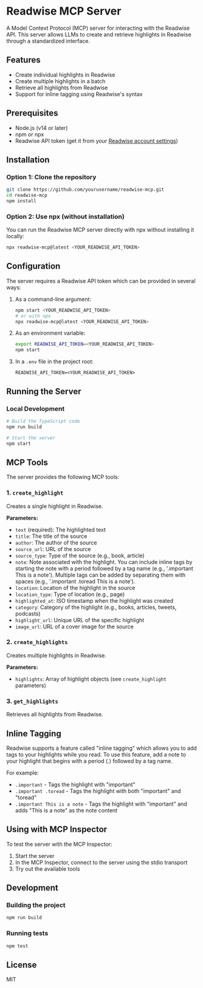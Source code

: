 # Readwise MCP Server

A Model Context Protocol (MCP) server for interacting with the Readwise API. This server allows LLMs to create and retrieve highlights in Readwise through a standardized interface.

## Features

- Create individual highlights in Readwise
- Create multiple highlights in a batch
- Retrieve all highlights from Readwise
- Support for inline tagging using Readwise's syntax

## Prerequisites

- Node.js (v14 or later)
- npm or npx
- Readwise API token (get it from your [Readwise account settings](https://readwise.io/access_token))

## Installation

### Option 1: Clone the repository

```bash
git clone https://github.com/yourusername/readwise-mcp.git
cd readwise-mcp
npm install
```

### Option 2: Use npx (without installation)

You can run the Readwise MCP server directly with npx without installing it locally:

```bash
npx readwise-mcp@latest <YOUR_READWISE_API_TOKEN>
```

## Configuration

The server requires a Readwise API token which can be provided in several ways:

1. As a command-line argument:
   ```bash
   npm start <YOUR_READWISE_API_TOKEN>
   # or with npx
   npx readwise-mcp@latest <YOUR_READWISE_API_TOKEN>
   ```

2. As an environment variable:
   ```bash
   export READWISE_API_TOKEN=<YOUR_READWISE_API_TOKEN>
   npm start
   ```

3. In a `.env` file in the project root:
   ```
   READWISE_API_TOKEN=<YOUR_READWISE_API_TOKEN>
   ```

## Running the Server

### Local Development

```bash
# Build the TypeScript code
npm run build

# Start the server
npm start
```



## MCP Tools

The server provides the following MCP tools:

### 1. `create_highlight`

Creates a single highlight in Readwise.

**Parameters:**
- `text` (required): The highlighted text
- `title`: The title of the source
- `author`: The author of the source
- `source_url`: URL of the source
- `source_type`: Type of the source (e.g., book, article)
- `note`: Note associated with the highlight. You can include inline tags by starting the note with a period followed by a tag name (e.g., '.important This is a note'). Multiple tags can be added by separating them with spaces (e.g., '.important .toread This is a note').
- `location`: Location of the highlight in the source
- `location_type`: Type of location (e.g., page)
- `highlighted_at`: ISO timestamp when the highlight was created
- `category`: Category of the highlight (e.g., books, articles, tweets, podcasts)
- `highlight_url`: Unique URL of the specific highlight
- `image_url`: URL of a cover image for the source

### 2. `create_highlights`

Creates multiple highlights in Readwise.

**Parameters:**
- `highlights`: Array of highlight objects (see `create_highlight` parameters)

### 3. `get_highlights`

Retrieves all highlights from Readwise.

## Inline Tagging

Readwise supports a feature called "inline tagging" which allows you to add tags to your highlights while you read. To use this feature, add a note to your highlight that begins with a period (.) followed by a tag name.

For example:
- `.important` - Tags the highlight with "important"
- `.important .toread` - Tags the highlight with both "important" and "toread"
- `.important This is a note` - Tags the highlight with "important" and adds "This is a note" as the note content

## Using with MCP Inspector

To test the server with the MCP Inspector:

1. Start the server
2. In the MCP Inspector, connect to the server using the stdio transport
3. Try out the available tools

## Development

### Building the project

```bash
npm run build
```

### Running tests

```bash
npm test
```

## License

MIT

